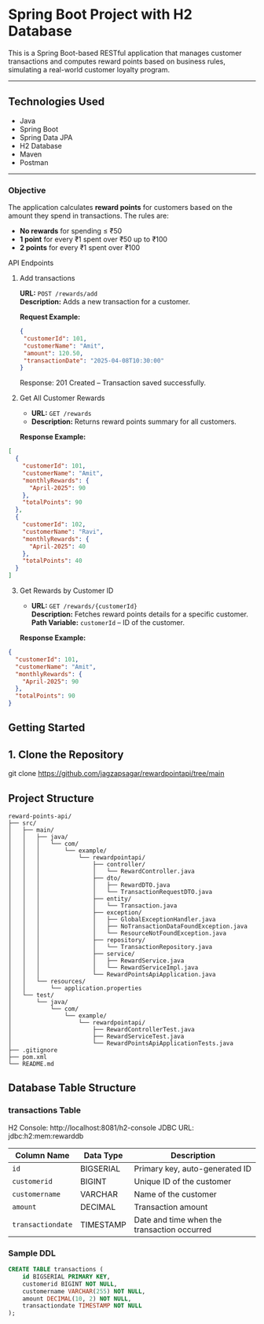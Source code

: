 # Spring Boot Project with H2 Database

This is a Spring Boot-based RESTful application that manages customer 
transactions and computes reward points based on business rules, 
simulating a real-world customer loyalty program.

---

##  Technologies Used

- Java
- Spring Boot
- Spring Data JPA
- H2 Database
- Maven
- Postman

---

### Objective

The application calculates **reward points** for customers based on the amount they spend in transactions. The rules are:

- **No rewards** for spending ≤ ₹50
- **1 point** for every ₹1 spent over ₹50 up to ₹100
- **2 points** for every ₹1 spent over ₹100

 API Endpoints
1. Add transactions

	**URL:** `POST /rewards/add`  
	**Description:** Adds a new transaction for a customer.

	**Request Example:**
	```json
	{
	 "customerId": 101,
 	 "customerName": "Amit",
 	 "amount": 120.50,
 	 "transactionDate": "2025-04-08T10:30:00"
	}
	```
	Response: 201 Created – Transaction saved successfully.
	 
2.  Get All Customer Rewards
	- **URL:** `GET /rewards`  
	- **Description:** Returns reward points summary for all customers.

	**Response Example:**
```json
[
  {
    "customerId": 101,
    "customerName": "Amit",
    "monthlyRewards": {
      "April-2025": 90
    },
    "totalPoints": 90
  },
  {
    "customerId": 102,
    "customerName": "Ravi",
    "monthlyRewards": {
      "April-2025": 40
    },
    "totalPoints": 40
  }
]
```
	
3.  Get Rewards by Customer ID
	- **URL:** `GET /rewards/{customerId}`  
	**Description:** Fetches reward points details for a specific customer.  
	**Path Variable:** `customerId` – ID of the customer.

	**Response Example:**
```json
{
  "customerId": 101,
  "customerName": "Amit",
  "monthlyRewards": {
    "April-2025": 90
  },
  "totalPoints": 90
}
```


## Getting Started

## 1. Clone the Repository

git clone https://github.com/jagzapsagar/rewardpointapi/tree/main

## Project Structure

```text
reward-points-api/
├── src/
│   ├── main/
│   │   ├── java/
│   │   │   └── com/
│   │   │       └── example/
│   │   │           └── rewardpointapi/
│   │   │               ├── controller/
│   │   │               │   └── RewardController.java
│   │   │               ├── dto/
│   │   │               │   ├── RewardDTO.java
│   │   │               │   └── TransactionRequestDTO.java
│   │   │               ├── entity/
│   │   │               │   └── Transaction.java
│   │   │               ├── exception/
│   │   │               │   ├── GlobalExceptionHandler.java
│   │   │               │   ├── NoTransactionDataFoundException.java
│   │   │               │   └── ResourceNotFoundException.java
│   │   │               ├── repository/
│   │   │               │   └── TransactionRepository.java
│   │   │               ├── service/
│   │   │               │   ├── RewardService.java
│   │   │               │   └── RewardServiceImpl.java
│   │   │               └── RewardPointsApiApplication.java
│   │   └── resources/
│   │       └── application.properties
│   └── test/
│       └── java/
│           └── com/
│               └── example/
│                   └── rewardpointapi/
│                       ├── RewardControllerTest.java
│                       ├── RewardServiceTest.java
│                       └── RewardPointsApiApplicationTests.java
├── .gitignore
├── pom.xml
└── README.md
```


## Database Table Structure

### transactions Table
H2 Console: http://localhost:8081/h2-console
JDBC URL: jdbc:h2:mem:rewarddb

| Column Name       | Data Type   | Description                                 |
|-------------------|-------------|---------------------------------------------|
| `id`              | BIGSERIAL   | Primary key, auto-generated ID              |
| `customerid`	    | BIGINT      | Unique ID of the customer                   |
| `customername`    | VARCHAR     | Name of the customer                        |
| `amount`          | DECIMAL     | Transaction amount                          |
| `transactiondate` | TIMESTAMP   | Date and time when the transaction occurred |

### Sample DDL

```sql
CREATE TABLE transactions (
    id BIGSERIAL PRIMARY KEY,
    customerid BIGINT NOT NULL,
    customername VARCHAR(255) NOT NULL,
    amount DECIMAL(10, 2) NOT NULL,
    transactiondate TIMESTAMP NOT NULL
);
```

	
